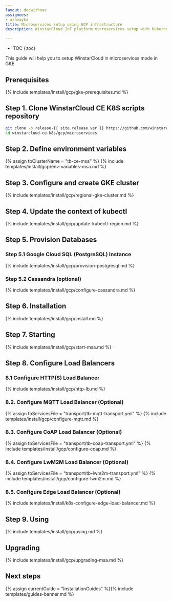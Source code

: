 ```yaml
---
layout: docwithnav
assignees:
- ashvayka
title: Microservices setup using GCP infrastructure
description: WinstarCloud IoT platform microservices setup with Kubernetes in GKE

---
```


* TOC
{:toc}

This guide will help you to setup WinstarCloud in microservices mode in GKE. 

## Prerequisites

{% include templates/install/gcp/gke-prerequisites.md %}


## Step 1. Clone WinstarCloud CE K8S scripts repository

```bash
git clone -b release-{{ site.release.ver }} https://github.com/winstarcloud/winstarcloud-ce-k8s.git
cd winstarcloud-ce-k8s/gcp/microservices
```

## Step 2. Define environment variables

{% assign tbClusterName = "tb-ce-msa" %}
{% include templates/install/gcp/env-variables-msa.md %}

## Step 3. Configure and create GKE cluster

{% include templates/install/gcp/regional-gke-cluster.md %}

## Step 4. Update the context of kubectl

{% include templates/install/gcp/update-kubectl-region.md %}

## Step 5. Provision Databases

### Step 5.1 Google Cloud SQL (PostgreSQL) Instance

{% include templates/install/gcp/provision-postgresql.md %}

### Step 5.2 Cassandra (optional)

{% include templates/install/gcp/configure-cassandra.md %}

## Step 6. Installation

{% include templates/install/gcp/install.md %}

## Step 7. Starting

{% include templates/install/gcp/start-msa.md %}

## Step 8. Configure Load Balancers

### 8.1 Configure HTTP(S) Load Balancer

{% include templates/install/gcp/http-lb.md %}

### 8.2. Configure MQTT Load Balancer (Optional)

{% assign tbServicesFile = "transport/tb-mqtt-transport.yml" %}
{% include templates/install/gcp/configure-mqtt.md %}

### 8.3. Configure CoAP Load Balancer (Optional)

{% assign tbServicesFile = "transport/tb-coap-transport.yml" %}
{% include templates/install/gcp/configure-coap.md %}

### 8.4. Configure LwM2M Load Balancer (Optional)

{% assign tbServicesFile = "transport/tb-lwm2m-transport.yml" %}
{% include templates/install/gcp/configure-lwm2m.md %}

### 8.5. Configure Edge Load Balancer (Optional)

{% include templates/install/k8s-configure-edge-load-balancer.md %}

## Step 9. Using

{% include templates/install/gcp/using.md %}

## Upgrading

{% include templates/install/gcp/upgrading-msa.md %}

## Next steps

{% assign currentGuide = "InstallationGuides" %}{% include templates/guides-banner.md %}
